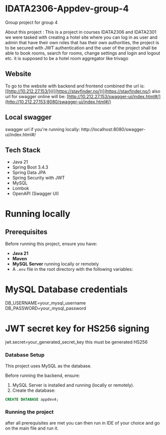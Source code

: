 # IDATA2306-Appdev-group-4
Group project for group 4 


About this project : This is a project in courses IDATA2306 and IDATA2301 
we were tasked with creating a hotel site where you can log in as user and admin that have their own roles that has their own 
authorities, the project is to be secured with JWT authentication and the user of the project shall be able to book rooms,
search for rooms, change settings and login and logout etc. it is supposed to be a hotel room aggregator like trivago

## Website
To go to the website with backend and frontend combined the url is: [[http://10.212.27.153/](([(https://stayfinder.no/))](https://stayfinder.no/)
also url for swagger online will be:  [http://10.212.27.153/swagger-ui/index.html#/](http://10.212.27.153:8080/swagger-ui/index.html#/)

## Local swagger 
swagger url if you're running locally: http://localhost:8080/swagger-ui/index.html#/

## Tech Stack
- Java 21
- Spring Boot 3.4.3
- Spring Data JPA
- Spring Security with JWT
- MySQL
- Lombok
- OpenAPI (Swagger UI)

# Running locally

## Prerequisites

Before running this project, ensure you have:

- **Java 21**
- **Maven**
- **MySQL Server** running locally or remotely
- A `.env` file in the root directory with the following variables:

# MySQL Database credentials
  DB_USERNAME=your_mysql_username
  DB_PASSWORD=your_mysql_password

# JWT secret key for HS256 signing
  jwt.secret=your_generated_secret_key
  this must be generated HS256

### Database Setup

This project uses MySQL as the database.

Before running the backend, ensure:

1. MySQL Server is installed and running (locally or remotely).
2. Create the database:

```sql
CREATE DATABASE appdev4;
```

### Running the project
after all prerequisites are met you can then run in IDE of your choice and go on the main file and run it.



